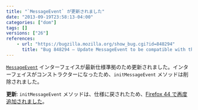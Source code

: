 ```yaml
---
title: "`MessageEvent` が更新されました"
date: "2013-09-19T23:58:13-04:00"
categories: ["dom"]
tags: []
versions: ["26"]
references:
    - url: "https://bugzilla.mozilla.org/show_bug.cgi?id=848294"
      title: "Bug 848294 – Update MessageEvent to be compatible with the spec"
---
```

[`MessageEvent`](https://developer.mozilla.org/docs/Web/API/MessageEvent) インターフェイスが最新仕様準拠のため更新されました。インターフェイスがコンストラクターになったため、`initMessageEvent` メソッドは削除されました。

**更新**: `initMessageEvent` メソッドは、仕様に戻されたため、[Firefox 44 で再度追加されました](https://bugzilla.mozilla.org/show_bug.cgi?id=949376)。
